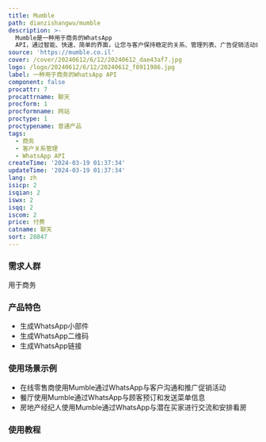 ```yaml
---
title: Mumble
path: dianzishangwu/mumble
description: >-
  Mumble是一种用于商务的WhatsApp
  API，通过智能、快速、简单的界面，让您与客户保持稳定的关系、管理列表、广告促销活动或重要活动、计划自动销售并回答相关查询。Mumble使用WhatsApp官方API，提供更多商机。
source: 'https://mumble.co.il'
cover: /cover/20240612/6/12/20240612_dae43af7.jpg
logo: /logo/20240612/6/12/20240612_f8911986.jpg
label: 一种用于商务的WhatsApp API
component: false
procattr: 7
procattrname: 聊天
procform: 1
procformname: 网站
proctype: 1
proctypename: 普通产品
tags:
  - 商务
  - 客户关系管理
  - WhatsApp API
createTime: '2024-03-19 01:37:34'
updateTime: '2024-03-19 01:37:34'
lang: zh
isicp: 2
isqian: 2
iswx: 2
isqq: 2
iscom: 2
price: 付费
catname: 聊天
sort: 28847
---
```




### 需求人群
用于商务

### 产品特色
- 生成WhatsApp小部件
- 生成WhatsApp二维码
- 生成WhatsApp链接

### 使用场景示例
- 在线零售商使用Mumble通过WhatsApp与客户沟通和推广促销活动
- 餐厅使用Mumble通过WhatsApp与顾客预订和发送菜单信息
- 房地产经纪人使用Mumble通过WhatsApp与潜在买家进行交流和安排看房

### 使用教程


  
